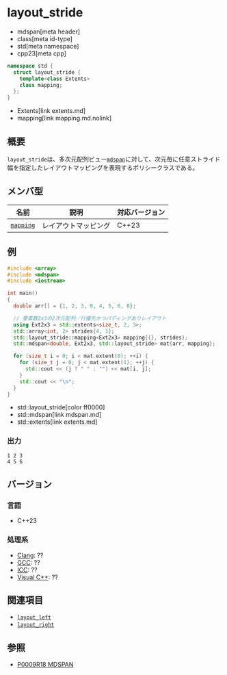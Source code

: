 # layout_stride
* mdspan[meta header]
* class[meta id-type]
* std[meta namespace]
* cpp23[meta cpp]

```cpp
namespace std {
  struct layout_stride {
    template<class Extents>
    class mapping;
  };
}
```
* Extents[link extents.md]
* mapping[link mapping.md.nolink]

## 概要
`layout_stride`は、多次元配列ビュー[`mdspan`](mdspan.md)に対して、次元毎に任意ストライド幅を指定したレイアウトマッピングを表現するポリシークラスである。


## メンバ型

| 名前 | 説明 | 対応バージョン |
|------|------|----------------|
| [`mapping`](mapping.md.nolink) | レイアウトマッピング | C++23 |


## 例
```cpp example
#include <array>
#include <mdspan>
#include <iostream>

int main()
{
  double arr[] = {1, 2, 3, 0, 4, 5, 6, 0};

  // 要素数2x3の2次元配列／行優先かつパディングありレイアウト
  using Ext2x3 = std::extents<size_t, 2, 3>;
  std::array<int, 2> strides{4, 1};
  std::layout_stride::mapping<Ext2x3> mapping{{}, strides};
  std::mdspan<double, Ext2x3, std::layout_stride> mat{arr, mapping};

  for (size_t i = 0; i < mat.extent(0); ++i) {
    for (size_t j = 0; j < mat.extent(1); ++j) {
      std::cout << (j ? " " : "") << mat[i, j];
    }
    std::cout << "\n";
  }
}
```
* std::layout_stride[color ff0000]
* std::mdspan[link mdspan.md]
* std::extents[link extents.md]

### 出力
```
1 2 3
4 5 6
```


## バージョン
### 言語
- C++23

### 処理系
- [Clang](/implementation.md#clang): ??
- [GCC](/implementation.md#gcc): ??
- [ICC](/implementation.md#icc): ??
- [Visual C++](/implementation.md#visual_cpp): ??


## 関連項目
- [`layout_left`](layout_left.md)
- [`layout_right`](layout_right.md)


## 参照
- [P0009R18 MDSPAN](https://www.open-std.org/jtc1/sc22/wg21/docs/papers/2022/p0009r18.html)
